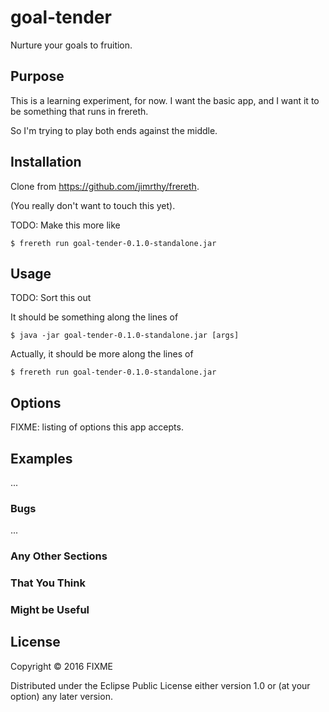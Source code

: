 # goal-tender

Nurture your goals to fruition.

## Purpose

This is a learning experiment, for now. I want the basic app, and I want
it to be something that runs in frereth.

So I'm trying to play both ends against the middle.

## Installation

Clone from https://github.com/jimrthy/frereth.

(You really don't want to touch this yet).

TODO: Make this more like

    $ frereth run goal-tender-0.1.0-standalone.jar


## Usage

TODO: Sort this out

It should be something along the lines of

    $ java -jar goal-tender-0.1.0-standalone.jar [args]

Actually, it should be more along the lines of

    $ frereth run goal-tender-0.1.0-standalone.jar

## Options

FIXME: listing of options this app accepts.

## Examples

...

### Bugs

...

### Any Other Sections
### That You Think
### Might be Useful

## License

Copyright © 2016 FIXME

Distributed under the Eclipse Public License either version 1.0 or (at
your option) any later version.

